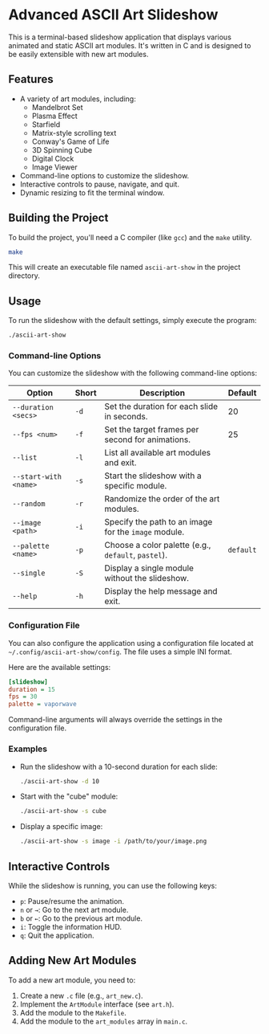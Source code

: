 # Advanced ASCII Art Slideshow

This is a terminal-based slideshow application that displays various animated and static ASCII art modules. It's written in C and is designed to be easily extensible with new art modules.

## Features

*   A variety of art modules, including:
    *   Mandelbrot Set
    *   Plasma Effect
    *   Starfield
    *   Matrix-style scrolling text
    *   Conway's Game of Life
    *   3D Spinning Cube
    *   Digital Clock
    *   Image Viewer
*   Command-line options to customize the slideshow.
*   Interactive controls to pause, navigate, and quit.
*   Dynamic resizing to fit the terminal window.

## Building the Project

To build the project, you'll need a C compiler (like `gcc`) and the `make` utility.

```bash
make
```

This will create an executable file named `ascii-art-show` in the project directory.

## Usage

To run the slideshow with the default settings, simply execute the program:

```bash
./ascii-art-show
```

### Command-line Options

You can customize the slideshow with the following command-line options:

| Option                | Short | Description                                           | Default |
| --------------------- | ----- | ----------------------------------------------------- | ------- |
| `--duration <secs>`   | `-d`  | Set the duration for each slide in seconds.           | 20      |
| `--fps <num>`         | `-f`  | Set the target frames per second for animations.      | 25      |
| `--list`              | `-l`  | List all available art modules and exit.              |         |
| `--start-with <name>` | `-s`  | Start the slideshow with a specific module.           |         |
| `--random`            | `-r`  | Randomize the order of the art modules.               |         |
| `--image <path>`      | `-i`  | Specify the path to an image for the `image` module.  |         |
| `--palette <name>`    | `-p`  | Choose a color palette (e.g., `default`, `pastel`).   | `default` |
| `--single`            | `-S`  | Display a single module without the slideshow.        |         |
| `--help`              | `-h`  | Display the help message and exit.                    |         |

### Configuration File

You can also configure the application using a configuration file located at `~/.config/ascii-art-show/config`. The file uses a simple INI format.

Here are the available settings:

```ini
[slideshow]
duration = 15
fps = 30
palette = vaporwave
```

Command-line arguments will always override the settings in the configuration file.

### Examples

*   Run the slideshow with a 10-second duration for each slide:
    ```bash
    ./ascii-art-show -d 10
    ```
*   Start with the "cube" module:
    ```bash
    ./ascii-art-show -s cube
    ```
*   Display a specific image:
    ```bash
    ./ascii-art-show -s image -i /path/to/your/image.png
    ```

## Interactive Controls

While the slideshow is running, you can use the following keys:

*   `p`: Pause/resume the animation.
*   `n` or `→`: Go to the next art module.
*   `b` or `←`: Go to the previous art module.
*   `i`: Toggle the information HUD.
*   `q`: Quit the application.

## Adding New Art Modules

To add a new art module, you need to:

1.  Create a new `.c` file (e.g., `art_new.c`).
2.  Implement the `ArtModule` interface (see `art.h`).
3.  Add the module to the `Makefile`.
4.  Add the module to the `art_modules` array in `main.c`.
